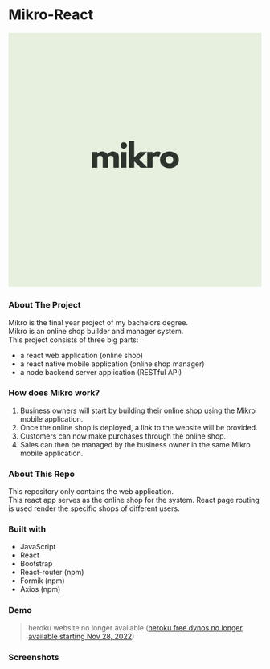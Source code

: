 # Mikro-React
![mikro logo](logo.PNG)
### About The Project
Mikro is the final year project of my bachelors degree. <br/>
Mikro is an online shop builder and manager system. <br/>
This project consists of three big parts: 
- a react web application (online shop)
- a react native mobile application (online shop manager)
- a node backend server application (RESTful API)
### How does Mikro work?
1. Business owners will start by building their online shop using the Mikro mobile application. 
2. Once the online shop is deployed, a link to the website will be provided.
3. Customers can now make purchases through the online shop.
4. Sales can then be managed by the business owner in the same Mikro mobile application.
### About This Repo
This repository only contains the web application. <br/>
This react app serves as the online shop for the system. React page routing is used render the specific shops of different users. 
### Built with
- JavaScript
- React
- Bootstrap
- React-router (npm)
- Formik (npm)
- Axios (npm)
### Demo
> heroku website no longer available ([heroku free dynos no longer available starting Nov 28, 2022](https://help.heroku.com/RSBRUH58/removal-of-heroku-free-product-plans-faq))
### Screenshots

